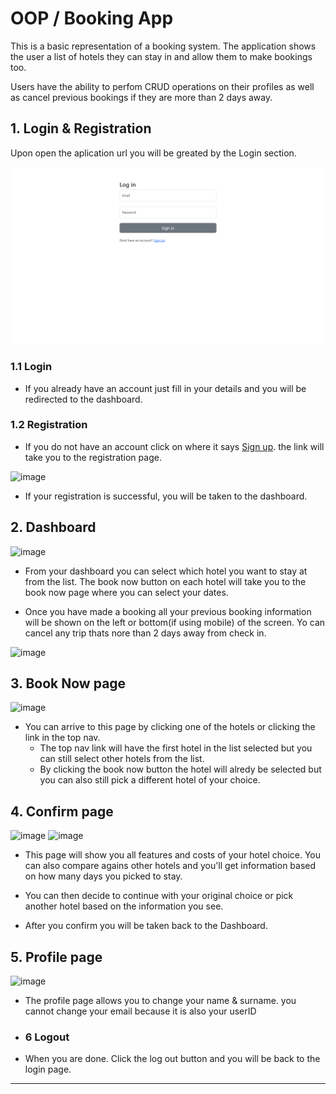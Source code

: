 # OOP / Booking App

This is a basic representation of a booking system. The application shows the user a list of hotels they can stay in and allow them to make bookings too.

Users  have the ability to perfom CRUD operations on their profiles as well as cancel previous bookings if they are more than 2 days away.


## 1. Login & Registration

Upon open the aplication url you will be greated by the Login section.

![image](assets/images/screenshots/login.png)

### 1.1 Login 

- If you already have an account just fill in your details and you will be redirected to the dashboard.

### 1.2 Registration
- If you do not have an account click on where it says [Sign up](/register.php). the link will take you to the registration page.

![image](/assets/images/screenshots/signup.png)

- If your registration is successful, you will be taken to the dashboard.

## 2. Dashboard

![image](/assets/images/screenshots/dash1.jpg)

- From your dashboard you can select which hotel you want to stay at from the list. The book now button on each hotel will take you to the book now page where you can select your dates.

- Once you have made a booking all your previous booking information will be shown on the left or bottom(if using mobile) of the screen. Yo can cancel any trip thats nore than 2 days away from check in.

![image](/assets/images/screenshots/dash2.jpg)


## 3. Book Now page

![image](/assets/images/screenshots/booking.png)

- You can arrive to this page by clicking one of the hotels or clicking the link in the top nav. 
    - The top nav link will have the first hotel in the list selected but you can still select other hotels from the list.
    - By clicking the book now button the hotel will alredy be selected but you can also still pick a different hotel of your choice.

## 4. Confirm page

![image](/assets/images/screenshots/compare.png)
![image](/assets/images/screenshots/confirm.png)

- This page will show you all features and costs of your hotel choice. You can also compare agains other hotels and you'll get information based on how many days you picked to stay.

- You can then decide to continue with your original choice or pick another hotel based on the  information you see.

- After you confirm you will be taken back to the Dashboard.

## 5. Profile page

![image](/assets/images/screenshots/profile.png)

- The profile page allows you to change your name & surname. you cannot  change your email because it is also your userID 

- ### 6 Logout
- When you are done. Click the log out button and you will be back to the login page.


***
